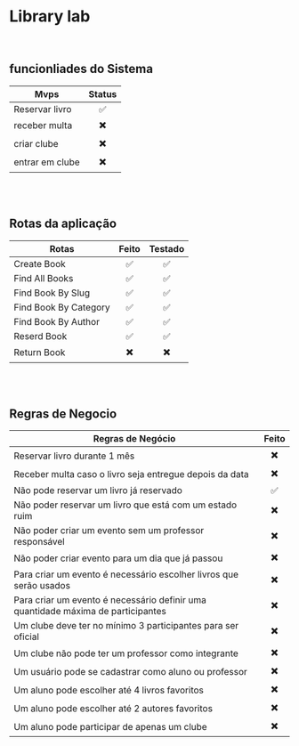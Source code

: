 # Library lab

<br />

## funcionliades do Sistema

| Mvps            | Status |
| --------------- | :----: |
| Reservar livro  |   ✅   |
| receber multa   |   ✖️   |
| criar clube     |   ✖️   |
| entrar em clube |   ✖️   |

<br />
<br />

## Rotas da aplicação

| Rotas                 | Feito | Testado |
| --------------------- | :---: | :-----: |
| Create Book           |  ✅   |   ✅    |
| Find All Books        |  ✅   |   ✅    |
| Find Book By Slug     |  ✅   |   ✅    |
| Find Book By Category |  ✅   |   ✅    |
| Find Book By Author   |  ✅   |   ✅    |
| Reserd Book           |  ✅   |   ✅    |
| Return Book           |  ✖️   |   ✖️    |

<br />
<br />

## Regras de Negocio

| Regras de Negócio                                                                | Feito |
| -------------------------------------------------------------------------------- | :---: |
| Reservar livro durante 1 mês                                                     |  ✖️   |
| Receber multa caso o livro seja entregue depois da data                          |  ✖️   |
| Não pode reservar um livro já reservado                                          |  ✅   |
| Não poder reservar um livro que está com um estado ruim                          |  ✖️   |
| Não poder criar um evento sem um professor responsável                           |  ✖️   |
| Não poder criar evento para um dia que já passou                                 |  ✖️   |
| Para criar um evento é necessário escolher livros que serão usados               |  ✖️   |
| Para criar um evento é necessário definir uma quantidade máxima de participantes |  ✖️   |
| Um clube deve ter no mínimo 3 participantes para ser oficial                     |  ✖️   |
| Um clube não pode ter um professor como integrante                               |  ✖️   |
| Um usuário pode se cadastrar como aluno ou professor                             |  ✖️   |
| Um aluno pode escolher até 4 livros favoritos                                    |  ✖️   |
| Um aluno pode escolher até 2 autores favoritos                                   |  ✖️   |
| Um aluno pode participar de apenas um clube                                      |  ✖️   |
